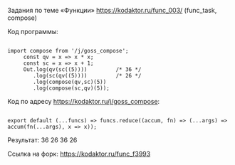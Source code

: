 Задания по теме «Функции» <https://kodaktor.ru/func_003/> (func_task, compose)

Код программы:
<pre><code>
import compose from '/j/goss_compose';
     const qv = x => x * x;
     const sc = x => x + 1;
     Out.log(qv(sc((5))))         /* 36 */
        .log(sc(qv((5))))         /* 26 */
        .log(compose(qv,sc)(5))
        .log(compose(sc,qv)(5));
</code></pre>

Код по адресу <https://kodaktor.ru/j/goss_compose>:
<pre><code>
export default (...funcs) => funcs.reduce((accum, fn) => (...args) => accum(fn(...args), x => x));
</code></pre>

Результат: 36
26
36
26

Ссылка на форк: <https://kodaktor.ru/func_f3993>
